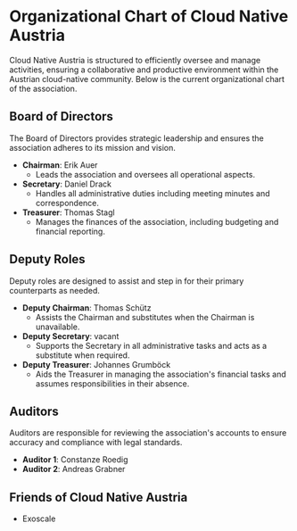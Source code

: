 # Organizational Chart of Cloud Native Austria

Cloud Native Austria is structured to efficiently oversee and manage activities, ensuring a collaborative and productive environment within the Austrian cloud-native community.
Below is the current organizational chart of the association.

## Board of Directors

The Board of Directors provides strategic leadership and ensures the association adheres to its mission and vision.

- **Chairman**: Erik Auer
  - Leads the association and oversees all operational aspects.
- **Secretary**: Daniel Drack
  - Handles all administrative duties including meeting minutes and correspondence.
- **Treasurer**: Thomas Stagl
  - Manages the finances of the association, including budgeting and financial reporting.

## Deputy Roles

Deputy roles are designed to assist and step in for their primary counterparts as needed.

- **Deputy Chairman**: Thomas Schütz
  - Assists the Chairman and substitutes when the Chairman is unavailable.
- **Deputy Secretary**: vacant
  - Supports the Secretary in all administrative tasks and acts as a substitute when required.
- **Deputy Treasurer**: Johannes Grumböck
  - Aids the Treasurer in managing the association's financial tasks and assumes responsibilities in their absence.

## Auditors

Auditors are responsible for reviewing the association's accounts to ensure accuracy and compliance with legal standards.

- **Auditor 1**: Constanze Roedig
- **Auditor 2**: Andreas Grabner

## Friends of Cloud Native Austria

- Exoscale
